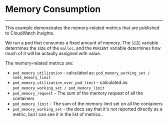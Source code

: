 # Memory Consumption
---

This example demonstrates the memory-related metrics that are published to CloudWatch Insights.

We run a pod that consumes a fixed amount of memory. The `SIZE` variable determines the size of the `malloc`,
and the `PERCENT` variable determines how much of it will be actaully assigned with value.

The memory-related metrics are:
* `pod_memory_utilization` -  calculated as: `pod_memory_working_set / node_memory_limit`
* `pod_memory_utilization_over_pod_limit` - calculated as: `pod_memory_working_set / pod_memory_limit`
* `pod_memory_request` - The sum of the memory request of all the containers
* `pod_memory_limit`  - The sum of the memory limit set on all the containers
* `pod_memory_working_set` - the docs say that it's not reported directly as a metric, but I can see it in the list of metrics..

